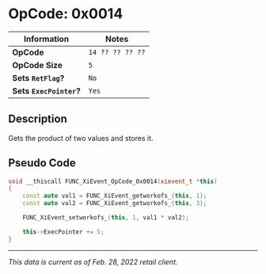 # OpCode: 0x0014

| Information               | Notes |
|---                        |---    |
| **OpCode**                | `14 ?? ?? ?? ??` |
| **OpCode Size**           | `5`   |
| **Sets `RetFlag`?**       | `No`  |
| **Sets `ExecPointer`?**   | `Yes` |

## Description

Gets the product of two values and stores it.

## Pseudo Code

```cpp
void __thiscall FUNC_XiEvent_OpCode_0x0014(xievent_t *this)
{
    const auto val1 = FUNC_XiEvent_getworkofs_(this, 1);
    const auto val2 = FUNC_XiEvent_getworkofs_(this, 3);

    FUNC_XiEvent_setworkofs_(this, 1, val1 * val2);

    this->ExecPointer += 5;
}
```

---

_This data is current as of Feb. 28, 2022 retail client._